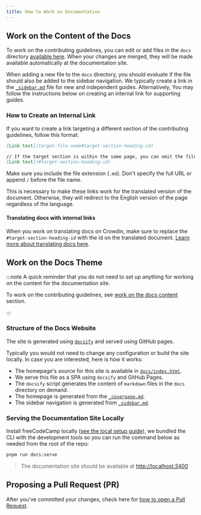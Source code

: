 ```yaml
---
title: How to Work on Documentation
---
```


## Work on the Content of the Docs

To work on the contributing guidelines, you can edit or add files in the `docs` directory [available here](https://github.com/freeCodeCamp/freeCodeCamp/tree/main/docs). When your changes are merged, they will be made available automatically at the documentation site.

When adding a new file to the `docs` directory, you should evaluate if the file should also be added to the sidebar navigation. We typically create a link in the [`_sidebar.md`](_sidebar) file for new and independent guides. Alternatively, You may follow the instructions below on creating an internal link for supporting guides.

### How to Create an Internal Link

If you want to create a link targeting a different section of the contributing guidelines, follow this format:

```md
[Link text](target-file-name#target-section-heading-id)

// If the target section is within the same page, you can omit the file name
[Link text](#target-section-heading-id)
```

Make sure you include the file extension (`.md`). Don't specify the full URL or append `/` before the file name.

This is necessary to make these links work for the translated version of the document. Otherwise, they will redirect to the English version of the page regardless of the language.

#### Translating docs with internal links

When you work on translating docs on Crowdin, make sure to replace the `#target-section-heading-id` with the id on the translated document. [Learn more about translating docs here](/how-to-translate-files#translate-documentation).

## Work on the Docs Theme

:::note
A quick reminder that you do not need to set up anything for working on the content for the documentation site.

To work on the contributing guidelines, see [work on the docs content](#work-on-the-docs-content) section.

:::

### Structure of the Docs Website

The site is generated using [`docsify`](https://docsify.js.org) and served using GitHub pages.

Typically you would not need to change any configuration or build the site locally. In case you are interested, here is how it works:

- The homepage's source for this site is available in [`docs/index.html`](index.html).
- We serve this file as a SPA using `docsify` and GitHub Pages.
- The `docsify` script generates the content of `markdown` files in the `docs` directory on demand.
- The homepage is generated from the [`_coverpage.md`](_coverpage).
- The sidebar navigation is generated from [`_sidebar.md`](_sidebar).

### Serving the Documentation Site Locally

Install freeCodeCamp locally ([see the local setup guide](/how-to-setup-freecodecamp-locally)), we bundled the CLI with the development tools so you can run the command below as needed from the root of the repo:

```bash
pnpm run docs:serve
```

> The documentation site should be available at <http://localhost:3400>

## Proposing a Pull Request (PR)

After you've committed your changes, check here for [how to open a Pull Request](/how-to-open-a-pull-request).
